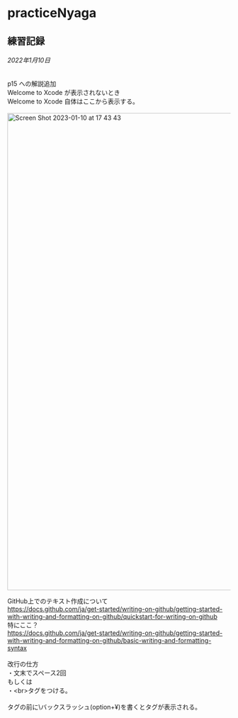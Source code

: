 # practiceNyaga
練習記録
---
###### 2022年1月10日
p15 への解説追加<br>
Welcome to Xcode が表示されないとき<br>
Welcome to Xcode 自体はここから表示する。<br><br>
<img width="1077" alt="Screen Shot 2023-01-10 at 17 43 43" src="https://user-images.githubusercontent.com/121947495/211503242-7ba44cac-a1f1-4ec4-a2de-9ee7d66db2ae.png"><br>

GitHub上でのテキスト作成について<br>
https://docs.github.com/ja/get-started/writing-on-github/getting-started-with-writing-and-formatting-on-github/quickstart-for-writing-on-github<br>
特にここ？<br>
https://docs.github.com/ja/get-started/writing-on-github/getting-started-with-writing-and-formatting-on-github/basic-writing-and-formatting-syntax<br>
<br>
改行の仕方<br>
・文末でスペース2回<br>
もしくは<br>
・\<br>タグをつける。<br>
<br>
タグの前に\バックスラッシュ(option+¥)を書くとタグが表示される。
